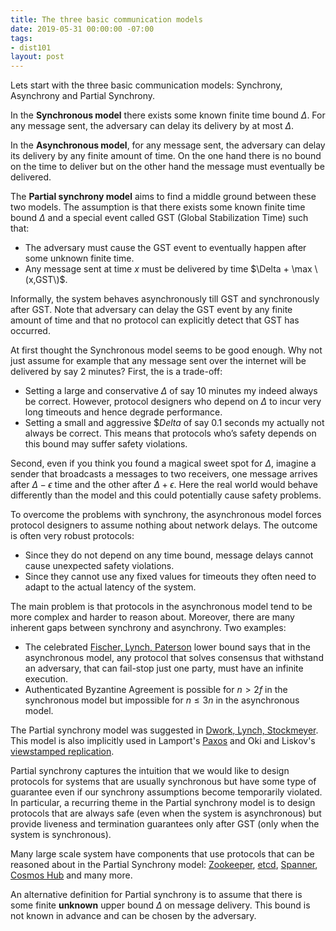 ```yaml
---
title: The three basic communication models
date: 2019-05-31 00:00:00 -07:00
tags:
- dist101
layout: post
---
```


Lets start with the three basic communication models: Synchrony, Asynchrony and Partial Synchrony.


In the **Synchronous model** there exists some known finite time bound $\Delta$. For any message sent, the adversary can delay its delivery by at most $\Delta$.

In the **Asynchronous model**, for any message sent, the adversary can delay its delivery by any finite amount of time. On the one hand there is no bound on the time to deliver but on the other hand the message must eventually be delivered.

The **Partial synchrony model** aims to find a middle ground between these two models. The assumption is that there exists some known finite time bound $\Delta$ and a special event called GST (Global Stabilization Time) such that:
* The adversary must cause the GST event to eventually happen after some unknown finite time. 
* Any message sent at time $x$ must be delivered by time $\Delta + \max \(x,GST\)$.

Informally,  the system behaves asynchronously till GST and synchronously after GST. Note that adversary can delay the GST event by any finite amount of time and that no protocol can explicitly detect that GST has occurred.

At first thought the Synchronous model seems to be good enough. Why not just assume for example that any message sent over the internet will be delivered by say 2 minutes? First, the is a trade-off:
* Setting a large and conservative $\Delta$ of say 10 minutes my indeed always be correct. However, protocol designers who depend on $\Delta$ to incur very long timeouts and hence degrade performance.
* Setting a small and aggressive $\$Delta$ of say 0.1 seconds my actually not always be correct. This means that protocols who’s safety depends on this bound may suffer safety violations.

Second, even if you think you found a magical sweet spot for $\Delta$, imagine a sender that broadcasts a messages to two receivers, one message arrives after $\Delta - \epsilon$ time and the other after $\Delta + \epsilon$. Here the real world would behave differently than the model and this could potentially cause safety problems.

To overcome the problems with synchrony, the asynchronous model forces protocol designers to assume nothing about network delays. The outcome is often very robust protocols: 
* Since they do not depend on any time bound, message delays cannot cause unexpected safety violations.
* Since they cannot use any fixed values for timeouts they often need to adapt to the actual latency of the system.

The main problem is that protocols in the asynchronous model tend to be more complex and harder to reason about. Moreover, there are many inherent gaps between synchrony and asynchrony. Two examples:
* The celebrated [Fischer, Lynch, Paterson](https://groups.csail.mit.edu/tds/papers/Lynch/jacm85.pdf) lower bound says that in the asynchronous model, any protocol that solves consensus that withstand an adversary, that can fail-stop just one party, must have an infinite execution.
* Authenticated Byzantine Agreement is possible for $n>2f$ in the synchronous model but impossible for $n \leq 3n$ in the asynchronous model. 

The Partial synchrony model was suggested in [Dwork, Lynch, Stockmeyer](https://groups.csail.mit.edu/tds/papers/Lynch/jacm88.pdf). This  model is also implicitly used in  Lamport's [Paxos](https://lamport.azurewebsites.net/pubs/lamport-paxos.pdf) and Oki and Liskov's [viewstamped replication](https://dl.acm.org/citation.cfm?id=62549).

Partial synchrony captures the intuition that we would like to design protocols for systems that are usually synchronous but have some type of guarantee even if our synchrony assumptions become temporarily violated. In particular, a recurring theme in the Partial synchrony model is to design protocols that are always safe (even when the system is asynchronous) but provide liveness and termination guarantees only after GST (only when the system is synchronous).

Many large scale system have components that use protocols that can be reasoned about in the Partial Synchrony model: [Zookeeper](https://zookeeper.apache.org/), [etcd](https://github.com/etcd-io/etcd), [Spanner](https://cloud.google.com/spanner/), [Cosmos Hub](https://hub.cosmos.network/) and many more.

An alternative definition for Partial synchrony is to assume that there is some finite **unknown** upper bound $\Delta$ on message delivery. This bound is not known in advance and can be chosen by the adversary.
